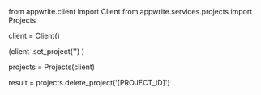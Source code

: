 from appwrite.client import Client
from appwrite.services.projects import Projects

client = Client()

(client
  .set_project('')
)

projects = Projects(client)

result = projects.delete_project('[PROJECT_ID]')
